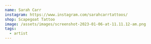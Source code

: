 ```yaml
---
name: Sarah Carr
instagram: https://www.instagram.com/sarahcarrtattoos/
shop: Scapegoat Tattoo
image: /assets/images/screenshot-2023-01-06-at-11.11.12-am.png
tags:
  - artist
---
```


